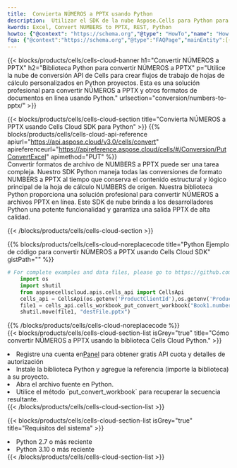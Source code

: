 ```yaml
---
title:  Convierta NÚMEROS a PPTX usando Python
description:  Utilizar el SDK de la nube Aspose.Cells para Python para convertir un archivo en formato NÚMEROS a un archivo en formato PPTX.
kwords: Excel, Convert NUMBERS to PPTX, REST, Python
howto: {"@context": "https://schema.org","@type": "HowTo","name": "How to convert NUMBERS to PPTX using the Cells Cloud Python library.","description": "How to convert NUMBERS to PPTX using the Cells Cloud Python library.","image": {"@type": "ImageObject"},"url": "/python/conversion/numbers-to-pptx/","step": [{ "@type": "HowToStep","name": "How to convert NUMBERS to PPTX using the Cells Cloud Python library. step 1", "image": {"@type": "ImageObject",},"url": "/python/conversion/numbers-to-pptx/","text": "Register an account at <a href='https://dashboard.aspose.cloud/'>Dashboard</a> to get free API quota & authorization details",},{ "@type": "HowToStep","name": "How to convert NUMBERS to PPTX using the Cells Cloud Python library. step 1", "image": {"@type": "ImageObject",},"url": "/python/conversion/numbers-to-pptx/","text": "Install Python library and add the reference (import the library) to your project.",},{ "@type": "HowToStep","name": "How to convert NUMBERS to PPTX using the Cells Cloud Python library. step 1", "image": {"@type": "ImageObject",},"url": "/python/conversion/numbers-to-pptx/","text": "Open the source file in Python.",},{ "@type": "HowToStep","name": "How to convert NUMBERS to PPTX using the Cells Cloud Python library. step 1", "image": {"@type": "ImageObject",},"url": "/python/conversion/numbers-to-pptx/","text": "Use the `put_convert_workbook` method to retrieve the resulting stream.",}, ],"supply": {"@type": "HowToSupply","name": "document"},"tool": [{"@type": "HowToTool","name": "PyCharm, Visual Studio Code, Sublime, Eclipse"},{"@type": "HowToTool","name": "Aspose Cells"}],"totalTime": "PT6M"}
fqa: {"@context":"https://schema.org","@type":"FAQPage","mainEntity":[{"@type":"Question","name":"Why convert file formats in C# using REST API?","acceptedAnswer":{"@type":"Answer","text":"Documents are encoded in many ways, and some files may be incompatible with the software you use. To open and read such files, just convert them to appropriate file formats.<br/><ol><li>Install .NET SDK and add the reference (import the library) to your project.</li><li>Open the source file in C# using REST API.</li><li>Call the PutConvertWorkbookRequest() method, passing an output filename with required extension.</li><li>Get the result of conversion as a separate file.</li></ol>"}},{"@type":"Question","name":"What file formats can I convert with your C# library?","acceptedAnswer":{"@type":"Answer","text":"We support a variety of file formats for conversion using .NET library, including XLSX, Excel, xls , PDF, CSV, HTML, Markdown, XML, PNG, JPG, TIFF, Json, TXT and many more."}},{"@type":"Question","name":"What is the maximum allowed file size for conversion using this .NET library?","acceptedAnswer":{"@type":"Answer","text":"There are no file size limits for format conversions using .NET library."}}]}
---
```

{{< blocks/products/cells/cells-cloud-banner h1="Convertir NÚMEROS a PPTX" h2="Biblioteca Python para convertir NÚMEROS a PPTX" p="Utilice la nube de conversión API de Cells para crear flujos de trabajo de hojas de cálculo personalizados en Python proyectos. Esta es una solución profesional para convertir NÚMEROS a PPTX y otros formatos de documentos en línea usando Python." urlsection="conversion/numbers-to-pptx/" >}}

{{< blocks/products/cells/cells-cloud-section title="Convierta NÚMEROS a PPTX usando Cells Cloud SDK para Python" >}}
{{% blocks/products/cells/cells-cloud-api-reference apiurl="https://api.aspose.cloud/v3.0/cells/convert" apireferenceurl="https://apireference.aspose.cloud/cells/#/Conversion/PutConvertExcel" apimethod="PUT" %}}
<br/>
Convertir formatos de archivo de NUMBERS a PPTX puede ser una tarea compleja. Nuestro SDK Python maneja todas las conversiones de formato NUMBERS a PPTX al tiempo que conserva el contenido estructural y lógico principal de la hoja de cálculo NUMBERS de origen. Nuestra biblioteca Python proporciona una solución profesional para convertir NÚMEROS a archivos PPTX en línea. Este SDK de nube brinda a los desarrolladores Python una potente funcionalidad y garantiza una salida PPTX de alta calidad.

{{< /blocks/products/cells/cells-cloud-section >}}

{{% blocks/products/cells/cells-cloud-noreplacecode title="Python Ejemplo de código para convertir NÚMEROS a PPTX usando Cells Cloud SDK" gistPath="" %}}
 
```python
# For complete examples and data files, please go to https://github.com/aspose-cells-cloud/aspose-cells-cloud-python/
    import os
    import shutil
    from asposecellscloud.apis.cells_api import CellsApi
    cells_api = CellsApi(os.getenv('ProductClientId'),os.getenv('ProductClientSecret'))
    file1 = cells_api.cells_workbook_put_convert_workbook("Book1.numbers",format="pptx")
    shutil.move(file1, "destFile.pptx")     
```
 
{{% /blocks/products/cells/cells-cloud-noreplacecode %}}
<br/>
{{< blocks/products/cells/cells-cloud-section-list isGrey="true" title="Cómo convertir NÚMEROS a PPTX usando la biblioteca Cells Cloud Python." >}}
<li> Registre una cuenta en<a href="https://dashboard.aspose.cloud/">Panel</a> para obtener gratis API cuota y detalles de autorización</li>
<li>Instale la biblioteca Python y agregue la referencia (importe la biblioteca) a su proyecto.</li>
<li>Abra el archivo fuente en Python.</li>
<li>Utilice el método `put_convert_workbook` para recuperar la secuencia resultante.</li>
{{< /blocks/products/cells/cells-cloud-section-list >}}

{{< blocks/products/cells/cells-cloud-section-list isGrey="true" title="Requisitos del sistema" >}}
<li>Python 2.7 o más reciente</li>
<li>Python 3.10 o más reciente</li>
{{< /blocks/products/cells/cells-cloud-section-list >}}
